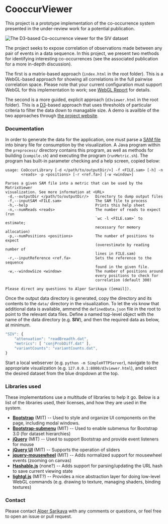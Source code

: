# CooccurViewer

This project is a prototype implementation of the co-occurrence system presented in the under-review work for a potential publication.  

![The D3-based Co-occurrence viewer for the SIV dataset](https://raw.githubusercontent.com/uwgraphics/CooccurViewer/master/img/cooccur-teaser.png)

The project seeks to expose correlation of observations made between any pair of events in a data sequence. In this project, we present two methods for identifying interesting co-occurrences (see the associated publication for a more in-depth discussion).  

The first is a matrix-based approach (`index.html` in the root folder).  This is a WebGL-based approach for showing all correlations in the full pairwise correlation space.  Please note that your current configuration must support WebGL for this implementation to work; see [WebGL Report](http://webglreport.com/) for details.

The second is a more guided, explicit approach (`d3viewer.html` in the root folder).  This is a [D3](http://d3js.org)-based approach that uses thresholds of particular criteria to filter the data down to managable size.  A demo is availble of the two approaches through [the project website](http://graphics.cs.wisc.edu/Vis/Co-occur/).

### Documentation

In order to generate the data for the application, one must parse a [SAM file](http://samtools.github.io/) into binary file for consumption by the visualization.  A Java program within the `preprocess/` directory contains this program, as well as methods for building (`compile.sh`) and executing the program (`runMetric.sh`).  The program has built-in parameter checking and a help screen, copied below:

	usage: CoOccurLibrary [-d </path/to/outputDir/>] -f <FILE.sam> [-h] -n
		   <reads> -p <positions> [-r <ref.fa>] [-w <window>]

	Parses a given SAM file into a metric that can be used by the MatrixViewer
	visualization. See more information at <URL>
	 -d,--outputDir </path/to/outputDir/>   Directory to dump output files
	 -f,--inputSAM <FILE.sam>               The SAM file to process
	 -h,--help                              Prints this help sheet
	 -n,--numReads <reads>                  The number of reads to expect (run
											`wc -l <FILE.sam>` to estimate;
											necessary for memory allocation)
	 -p,--numPositions <positions>          The number of positions to expect
											(overestimate by reading number of
											lines in FILE.sam)
	 -r,--inputReference <ref.fa>           Sets the reference to the sequence
											found in the given file.
	 -w,--windowSize <window>               The number of positions around
											every positions to check for
											correlation (default 300)

	Please direct any questions to Alper Sarikaya ([email]).

Once the output data directory is generated, copy the directory and its contents to the `data/` directory in the visualization.  To let the vis know that additional data is available, ammend the `definedData.json` file in the root to point to the relevant data files.  Define a named top-level object with the name of the data directory (e.g. **SIV**), and then the required data as below, at minimum. 

```javascript
"SIV": {
	"attenuation": "readBreadth.dat",
	"metrics": [ "conjProbDiff.dat" ],
	"variantCounts": "variantCounts.dat",
}
```

Start a local webserver (e.g. `python -m SimpleHTTPServer`), navigate to the appropriate visualization (e.g. `127.0.0.1:8000/d3viewer.html`), and select the desired dataset from the blue dropdown at the top.

### Libraries used

These implementations use a multitude of libraries to help it go.  Below is a list of the libraries used, their licenses, and how they are used in the system.

* [**Bootstrap**](http://getbootstrap.com) (MIT) -- Used to style and organize UI components on the page, including modal windows.
* [**Bootstrap-submenu**](https://github.com/vsn4ik/bootstrap-submenu) (MIT) -- Used to enable submenus for Bootstrap 3.0 (for dataset hierarchies)
* [**jQuery**](http://jquery.com) (MIT) -- Used to support Bootstrap and provide event listeners for mouse
* [**jQuery UI**](http://jqueryui.com/) (MIT) -- Supports the operation of sliders
* [**jquery-mousewheel**](https://github.com/brandonaaron/jquery-mousewheel) (MIT) -- Adds normalized support for mousewheel events (zooming on canvas)
* [**Hashable.js**](https://github.com/shawnbot/hashable) (none?) -- Adds support for parsing/updating the URL hash to save current viewing state
* [**lightgl.js**](https://github.com/evanw/lightgl.js/) (MIT?) -- Provides a nice abstraction layer for doing low-level WebGL commands (e.g. drawing to texture, managing shaders, binding textures)


### Contact

Please contact [Alper Sarikaya](http://cs.wisc.edu/~sarikaya) with any comments or questions, or feel free to open an issue or pull request.
